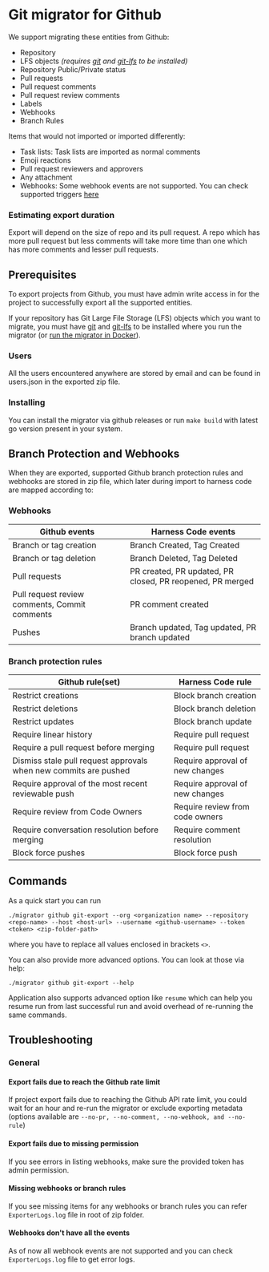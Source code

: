 # Git migrator for Github
We support migrating these entities from Github:
- Repository
- LFS objects *(requires [git](https://git-scm.com/book/en/v2/Getting-Started-Installing-Git) and [git-lfs](https://git-lfs.com/) to be installed)*
- Repository Public/Private status
- Pull requests
- Pull request comments
- Pull request review comments
- Labels
- Webhooks
- Branch Rules

Items that would not imported or imported differently:
- Task lists: Task lists are imported as normal comments
- Emoji reactions
- Pull request reviewers and approvers
- Any attachment
- Webhooks: Some webhook events are not supported. You can check supported triggers [here](https://apidocs.harness.io/tag/webhook#operation/createWebhook)

### Estimating export duration
Export will depend on the size of repo and its pull request. A repo which has more pull request but less comments will take more time than one which has more comments and lesser pull requests.

## Prerequisites
To export projects from Github, you must have admin write access in for the project to successfully export all the supported entities. 

If your repository has Git Large File Storage (LFS) objects which you want to migrate, you must have [git](https://git-scm.com/book/en/v2/Getting-Started-Installing-Git) and [git-lfs](https://git-lfs.com/) to be installed where you run the migrator (or [run the migrator in Docker](../../README.md#using-docker)).

### Users
All the users encountered anywhere are stored by email and can be found in users.json in the exported zip file.

### Installing
You can install the migrator via github releases or run `make build` with latest go version present in your system.

## Branch Protection and Webhooks
When they are exported, supported Github branch protection rules and webhooks are stored in zip file, which later during import to harness code are mapped according to:

### Webhooks
| Github events | Harness Code events
|---|---|
| Branch or tag creation |	Branch Created, Tag Created |
| Branch or tag deletion |	Branch Deleted, Tag Deleted |
| Pull requests | PR created, PR updated, PR closed, PR reopened, PR merged |
| Pull request review comments, Commit comments	| PR comment created |
| Pushes | Branch updated, Tag updated, PR branch updated |


### Branch protection rules 
| Github rule(set) | Harness Code rule
|---|---|
| Restrict creations | Block branch creation |
| Restrict deletions | Block branch deletion |
| Restrict updates   | Block branch update | 
| Require linear history |  Require pull request |
| Require a pull request before merging |  Require pull request |
| Dismiss stale pull request approvals when new commits are pushed |  Require approval of new changes |
| Require approval of the most recent reviewable push | Require approval of new changes |
| Require review from Code Owners | Require review from code owners |
| Require conversation resolution before merging | Require comment resolution |
| Block force pushes | Block force push |

## Commands 
As a quick start you can run 
```
./migrator github git-export --org <organization name> --repository <repo-name> --host <host-url> --username <github-username> --token <token> <zip-folder-path> 
```
where you have to replace all values enclosed in brackets `<>`.

You can also provide more advanced options. You can look at those via help: 
```
./migrator github git-export --help
```

Application also supports advanced option like `resume` which can help you resume run from last successful run and avoid overhead of re-running the same commands.

## Troubleshooting
### General
#### Export fails due to reach the Github rate limit
If project export fails due to reaching the Github API rate limit, you could wait for an hour and re-run the migrator or exclude exporting metadata (options available are `--no-pr, --no-comment, --no-webhook, and --no-rule`)

#### Export fails due to missing permission
If you see errors in listing webhooks, make sure the provided token has admin permission.

#### Missing webhooks or branch rules
If you see missing items for any webhooks or branch rules you can refer `ExporterLogs.log` file in root of zip folder.

#### Webhooks don't have all the events
As of now all webhook events are not supported and you can check `ExporterLogs.log` file to get error logs. 